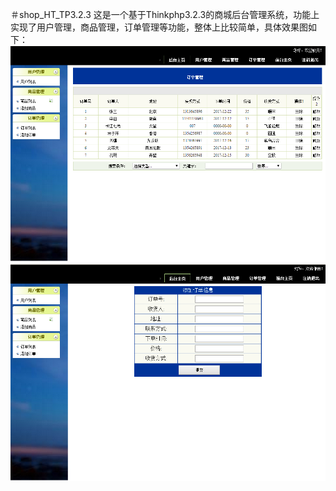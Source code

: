 ＃shop_HT_TP3.2.3
这是一个基于Thinkphp3.2.3的商城后台管理系统，功能上实现了用户管理，商品管理，订单管理等功能，整体上比较简单，具体效果图如下：
![image](admin/images/xg01.png)
![image](admin/images/xg02.png)
